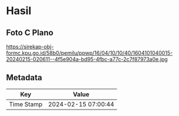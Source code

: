 # Hasil

## Foto C Plano

https://sirekap-obj-formc.kpu.go.id/58b0/pemilu/ppwp/16/04/10/10/40/1604101040015-20240215-020611--4f5e904a-bd95-4fbc-a77c-2c7f87973a0e.jpg


## Metadata

| Key        | Value               |
| ---------- | ------------------- |
| Time Stamp | 2024-02-15 07:00:44 |



